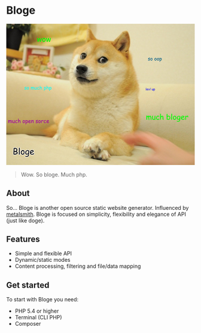 # Bloge

![bloge](doge.png)

> Wow. So bloge. Much php.

## About

So... Bloge is another open source static website generator. Influenced by 
[metalsmith](https://github.com/segmentio/metalsmith). Bloge is focused on 
simplicity, flexibility and elegance of API (just like doge).

## Features

* Simple and flexible API
* Dynamic/static modes
* Content processing, filtering and file/data mapping

## Get started

To start with Bloge you need:

* PHP 5.4 or higher
* Terminal (CLI PHP)
* Composer